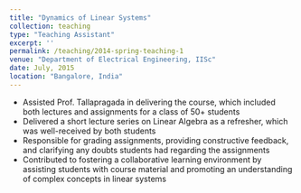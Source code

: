 ```yaml
---
title: "Dynamics of Linear Systems"
collection: teaching
type: "Teaching Assistant"
excerpt: ''
permalink: /teaching/2014-spring-teaching-1
venue: "Department of Electrical Engineering, IISc"
date: July, 2015
location: "Bangalore, India"
---
```


- Assisted Prof. Tallapragada in delivering the course, which included both lectures and assignments for a class of 50+ students
- Delivered a short lecture series on Linear Algebra as a refresher, which was well-received by both students
- Responsible for grading assignments, providing constructive feedback, and clarifying any doubts students had regarding the assignments
- Contributed to fostering a collaborative learning environment by assisting students with course material and promoting an understanding of complex concepts in linear systems